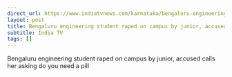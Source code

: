 ```yaml
---
direct_url: https://www.indiatvnews.com/karnataka/bengaluru-engineering-student-raped-on-campus-by-junior-accused-calls-her-asking-do-you-need-a-pill-2025-10-17-1013231
layout: post
title: Bengaluru engineering student raped on campus by junior, accused calls her asking  do you need a pill  
subtitle: India TV
tags: []
---
```


Bengaluru engineering student raped on campus by junior, accused calls her asking  do you need a pill  
